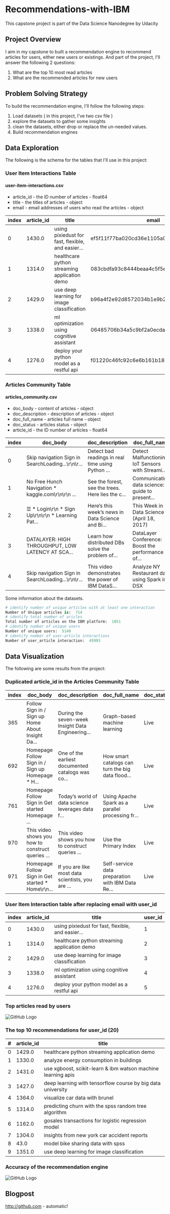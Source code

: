 # Recommendations-with-IBM
This capstone project is part of the Data Science Nanodegree by Udacity

## Project Overview
I aim in my capstone to built a recommendation engine to recommend articles for users, either new users or existings.
And part of the project, I'll answer the following 2 questions:

  1. What are the top 10 most read articles
  2. What are the recommended articles for new users


## Problem Solving Strategy
To build the recommendation engine, I'll follow the following steps:
1. Load datasets ( in this project, I've two csv file )
2. explore the datasets to gather some insights
3. clean the datasets, either drop or replace the un-needed values.
4. Build recommendation engines


## Data Exploration
The following is the schema for the tables that I'll use in this project:

### User Item Interactions Table
#### user-item-interactions.csv
  - article_id - the ID number of articles - float64
  - title - the titles of articles - object
  - email - email addresses of users who read the articles - object


| __index__	  | __article_id__	| __title__	| __email__ |
|---------|------------|------------------------------------------------|------------------------------------------------|
|0	|1430.0	|using pixiedust for fast, flexible, and easier...	|ef5f11f77ba020cd36e1105a00ab868bbdbf7fe7|
|1	|1314.0	|healthcare python streaming application demo	|083cbdfa93c8444beaa4c5f5e0f5f9198e4f9e0b|
|2	|1429.0	|use deep learning for image classification	|b96a4f2e92d8572034b1e9b28f9ac673765cd074|
|3	|1338.0	|ml optimization using cognitive assistant	|06485706b34a5c9bf2a0ecdac41daf7e7654ceb7|
|4	|1276.0	|deploy your python model as a restful api	|f01220c46fc92c6e6b161b1849de11faacd7ccb2|


### Articles Community Table
#### articles_community.csv
  - doc_body - content of articles - object
  - doc_description - description of articles - object
  - doc_full_name - articles full name - object
  - doc_status - articles status - object
  - article_id - the ID number of articles - float64
 

| __index__	| __doc_body__ |	__doc_description__ |	__doc_full_name__ |	__doc_status__ |	__article_id__ |
|---------|-----------------------------------------------------------------|----------------------------------------------------------------------------------------|----------------------------------------------------------|-------------|-------|
|0	|Skip navigation Sign in SearchLoading...\r\n\r...	|Detect bad readings in real time using Python ...	|Detect Malfunctioning IoT Sensors with Streami...	|Live|	0|
|1	|No Free Hunch Navigation * kaggle.com\r\n\r\n ...	|See the forest, see the trees. Here lies the c...	|Communicating data science: A guide to present...	|Live|	1|
|2	|☰ * Login\r\n * Sign Up\r\n\r\n * Learning Pat...	|Here’s this week’s news in Data Science and Bi...	|This Week in Data Science (April 18, 2017)	|Live|	2|
|3	|DATALAYER: HIGH THROUGHPUT, LOW LATENCY AT SCA...	|Learn how distributed DBs solve the problem of...	|DataLayer Conference: Boost the performance of...	|Live|	3|
|4	|Skip navigation Sign in SearchLoading...\r\n\r...	|This video demonstrates the power of IBM DataS...	|Analyze NY Restaurant data using Spark in DSX	|Live|	4|


Some information about the datasets.

```python
# identify number of unique articles with at least one interaction
Number of Unique articles is:  714
# identify total number of aricles
Total number of articles on the IBM platform:  1051
# identify number of unique users
Number of unique users:  5148
# identify number of user-article interactions
Number of user_article interaction:  45993
```

## Data Visualization
The following are some results from the project:

### Duplicated article_id in the Articles Community Table

| __index__	| __doc_body__ |	__doc_description__ |	__doc_full_name__ |	__doc_status__ |	__article_id__ |
|---------|-----------------------------------------------------------------|----------------------------------------------------------------------------------------|----------------------------------------------------------|-------------|-------|
|365	|Follow Sign in / Sign up Home About Insight Da...	|During the seven-week Insight Data Engineering...	|Graph-based machine learning	|Live	|50
|692	|Homepage Follow Sign in / Sign up Homepage * H...	|One of the earliest documented catalogs was co...	|How smart catalogs can turn the big data flood...	|Live	|221
|761	|Homepage Follow Sign in Get started Homepage ...	|Today’s world of data science leverages data f...	|Using Apache Spark as a parallel processing fr...	|Live	|398
|970	|This video shows you how to construct queries ...	|This video shows you how to construct queries ...	|Use the Primary Index	|Live	|577
|971	|Homepage Follow Sign in Get started * Home\r\n...	|If you are like most data scientists, you are ...	|Self-service data preparation with IBM Data Re...	|Live	|232

### User Item Interaction table after replacing email with user_id
| __index__	  | __article_id__	| __title__	| __user_id__ |
|---------|------------|------------------------------------------------|------------------------------------------------|
|0	|1430.0	|using pixiedust for fast, flexible, and easier...	|1
|1	|1314.0	|healthcare python streaming application demo	|2
|2	|1429.0	|use deep learning for image classification	|3
|3	|1338.0	|ml optimization using cognitive assistant	|4
|4	|1276.0	|deploy your python model as a restful api	|5

### Top articles read by users
![GitHub Logo](/pic/Top10articles.png)

### The top 10 recommendations for user_id (20)
| #  | __article_id__	| __title__	|
|---|------|----------------------------------------------------|
|0    |1429.0 |healthcare python streaming application demo|
|1    |1330.0 |analyze energy consumption in buildings|
|2    |1431.0 |use xgboost, scikit-learn & ibm watson machine learning apis|
|3    |1427.0 |deep learning with tensorflow course by big data university|
|4    |1364.0 |visualize car data with brunel|
|5    |1314.0 |predicting churn with the spss random tree algorithm|
|6    |1162.0 |gosales transactions for logistic regression model|
|7    |1304.0 |insights from new york car accident reports|
|8    |  43.0 |model bike sharing data with spss|
|9    |1351.0 |use deep learning for image classification|

### Accuracy of the recommendation engine
![GitHub Logo](/pic/accuracy.png)


## Blogpost
http://github.com - automatic!
